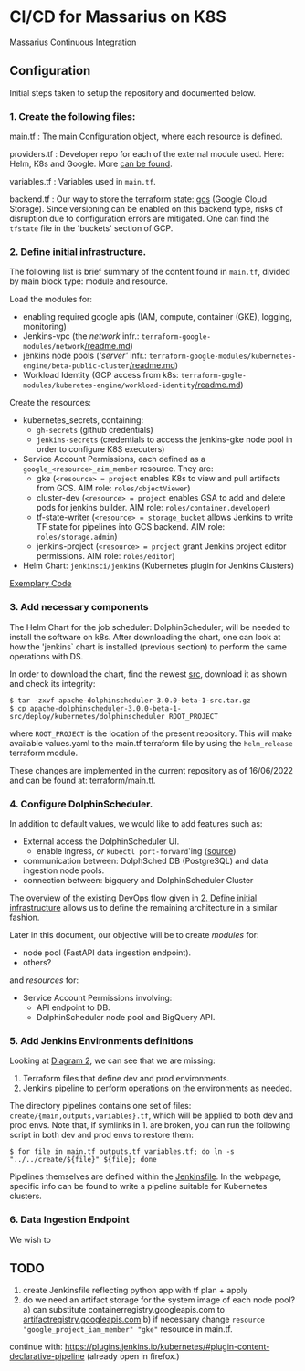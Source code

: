 # CI/CD for Massarius on K8S

Massarius Continuous Integration

## Configuration

Initial steps taken to setup the repository and documented below.

### 1. Create the following files: 
main.tf
: The main Configuration object, where each resource is defined.
  
providers.tf
: Developer repo for each of the external module used. Here: Helm, K8s and Google. More [can be found](https://registry.terraform.io/browse/providers).

variables.tf
: Variables used in `main.tf`. 

backend.tf
: Our way to store the terraform state: [gcs](https://www.terraform.io/language/settings/backends/configuration) (Google Cloud Storage). Since versioning can be enabled on this backend type, risks of disruption due to configuration errors are mitigated. One can find the `tfstate` file in the 'buckets' section of GCP.

### 2. Define initial infrastructure. 
The following list is brief summary of the content found in `main.tf`, divided by main block type: module and resource.

  Load the modules for: 
   - enabling required google apis (IAM, compute, container (GKE), logging, monitoring)
   - Jenkins-vpc (the *network* infr.: `terraform-google-modules/network`[/readme.md](https://registry.terraform.io/modules/terraform-google-modules/network/google/latest))
   - jenkins node pools (*'server'* infr.: `terraform-google-modules/kubernetes-engine/beta-public-cluster`[/readme.md](https://registry.terraform.io/modules/terraform-google-modules/kubernetes-engine/google/latest/submodules/beta-public-cluster))
   - Workload Identity (GCP access from k8s: `terraform-gogle-modules/kuberetes-engine/workload-identity`[/readme.md](https://registry.terraform.io/modules/terraform-google-modules/kubernetes-engine/google/latest/submodules/workload-identity))

   Create the resources: 
   - kubernetes_secrets, containing: 
     - `gh-secrets` (github credentials)
     - `jenkins-secrets` (credentials to access the jenkins-gke node pool in order to configure K8S executers)
   - Service Account Permissions, each defined as a `google_<resource>_aim_member` resource. They are:
     - gke (`<resource> = project` enables K8s to view and pull artifacts from GCS. AIM role: `roles/objectViewer`)
     - cluster-dev (`<resource> = project` enables GSA to add and delete pods for jenkins builder. AIM role: `roles/container.developer`)
     - tf-state-writer (`<resource> = storage_bucket` allows Jenkins to write TF state for pipelines into GCS backend. AIM role: `roles/storage.admin`)
     - jenkins-project (`<resource> = project` grant Jenkins project editor permissions. AIM role: `roles/editor`)
   - Helm Chart: `jenkinsci/jenkins` (Kubernetes plugin for Jenkins Clusters)
     
[Exemplary Code](https://github.com/GoogleCloudPlatform/solutions-terraform-jenkins-gitops/blob/dev/jenkins-gke/tf-gke/main.tf)

### 3. Add necessary components

The Helm Chart for the job scheduler: DolphinScheduler; will be needed to install the software on k8s. After downloading the chart, one can look at how the 'jenkins` chart is installed (previous section) to perform the same operations with DS.

In order to download the chart, find the newest [src](https://dolphinscheduler.apache.org/en-us/download/download.html), download it as shown and check its integrity: 

    $ tar -zxvf apache-dolphinscheduler-3.0.0-beta-1-src.tar.gz
    $ cp apache-dolphinscheduler-3.0.0-beta-1-src/deploy/kubernetes/dolphinscheduler ROOT_PROJECT
   
where `ROOT_PROJECT` is the location of the present repository. This will make available values.yaml to the main.tf terraform file
by using the `helm_release` terraform module.

These changes are implemented in the current repository as of 16/06/2022 and can be found at: terraform/main.tf.

### 4. Configure DolphinScheduler. 

In addition to default values, we would like to add features such as: 

- External access the DolphinScheduler UI. 
  - enable ingress, *or* `kubectl port-forward`'ing ([source](https://dolphinscheduler.apache.org/en-us/docs/latest/user_doc/guide/installation/kubernetes.html))
- communication between: DolphSched DB (PostgreSQL) and data ingestion node pools.
- connection between: bigquery and DolphinScheduler Cluster

The overview of the existing DevOps flow given in [2. Define initial infrastructure](###2-define-initial-infrastructure) allows us to define the remaining architecture in a similar fashion.

Later in this document, our objective will be to create *modules* for: 
- node pool (FastAPI data ingestion endpoint).
- others?

and *resources* for: 
- Service Account Permissions involving: 
  - API endpoint to DB.
  - DolphinScheduler node pool and BigQuery API.

### 5. Add Jenkins Environments definitions

Looking at [Diagram 2](https://github.com/Massarius/cloud/issues/175#issuecomment-1143720089), we can see that we are missing: 

1. Terraform files that define dev and prod environments. 
2. Jenkins pipeline to perform operations on the environments as needed.

The directory pipelines contains one set of files: `create/{main,outputs,variables}.tf`, which will be applied to both dev and prod envs. Note that, if symlinks in 1. are broken, you can run the following script in both dev and prod envs to restore them: 

    $ for file in main.tf outputs.tf variables.tf; do ln -s "../../create/${file}" ${file}; done

Pipelines themselves are defined within the [Jenkinsfile](https://www.jenkins.io/doc/book/pipeline/syntax/). In the webpage, specific info can be found to write a pipeline suitable for Kubernetes clusters.

### 6. Data Ingestion Endpoint

We wish to



## TODO

1. create Jenkinsfile reflecting python app with tf plan + apply
2. do we need an artifact storage for the system image of each node pool? 
   a) can substitute containerregistry.googleapis.com to [artifactregistry.googleapis.com](https://cloud.google.com/artifact-registry/docs/reference/rest) 
   b) if necessary change `resource "google_project_iam_member" "gke"` resource in main.tf.


continue with: https://plugins.jenkins.io/kubernetes/#plugin-content-declarative-pipeline (already open in firefox.)

